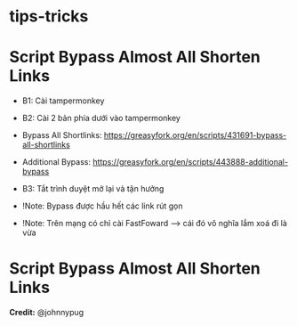 # tips-tricks

# Script Bypass Almost All Shorten Links
- B1: Cài tampermonkey
- B2: Cài 2 bản phía dưới vào tampermonkey

- Bypass All Shortlinks:
https://greasyfork.org/en/scripts/431691-bypass-all-shortlinks

- Additional Bypass:
https://greasyfork.org/en/scripts/443888-additional-bypass

- B3: Tắt trình duyệt mở lại và tận hưởng

- !Note: Bypass được hầu hết các link rút gọn
- !Note: Trên mạng có chỉ cài FastFoward --> cái đó vô nghĩa lắm xoá đi là vừa

# Script Bypass Almost All Shorten Links

**Credit:** @johnnypug 
